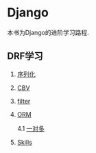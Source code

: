# Django

本书为Django的进阶学习路程.

## DRF学习

1. [序列化](https://github.com/1084540622/Django/blob/master/%E5%BA%8F%E5%88%97%E5%8C%96.md)

2. [CBV](https://github.com/1084540622/Django/blob/master/CBV.md)

3. [filter](https://github.com/1084540622/Django/blob/master/filters.md)

4. [ORM](https://github.com/1084540622/Django/blob/master/ORM.md)

    4.1 [一对多](https://github.com/1084540622/Django/blob/master/ForeignKey.md)

5. [Skills](https://github.com/1084540622/Django/blob/master/Skills.md)